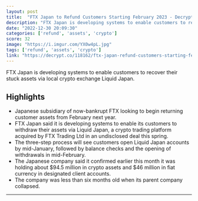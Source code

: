 ```yaml
---
layout: post
title:  "FTX Japan to Refund Customers Starting February 2023 - Decrypt"
description: "FTX Japan is developing systems to enable customers to recover their stuck assets via local crypto exchange Liquid Japan."
date: "2022-12-30 20:09:30"
categories: ['refund', 'assets', 'crypto']
score: 32
image: "https://i.imgur.com/YX0w4pL.jpg"
tags: ['refund', 'assets', 'crypto']
link: "https://decrypt.co/118162/ftx-japan-refund-customers-starting-february-2023"
---
```


FTX Japan is developing systems to enable customers to recover their stuck assets via local crypto exchange Liquid Japan.

## Highlights

- Japanese subsidiary of now-bankrupt FTX looking to begin returning customer assets from February next year.
- FTX Japan said it is developing systems to enable its customers to withdraw their assets via Liquid Japan, a crypto trading platform acquired by FTX Trading Ltd in an undisclosed deal this spring.
- The three-step process will see customers open Liquid Japan accounts by mid-January, followed by balance checks and the opening of withdrawals in mid-February.
- The Japanese company said it confirmed earlier this month it was holding about $94.5 million in crypto assets and $46 million in fiat currency in designated client accounts.
- The company was less than six months old when its parent company collapsed.

---
